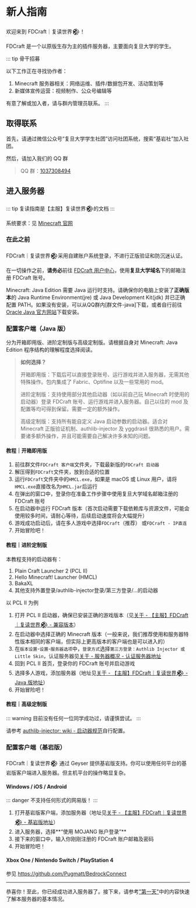 # 新人指南

欢迎来到 FDCraft｜复读世界𒆙！

FDCraft 是一个以原版生存为主的插件服务器，主要面向复旦大学的学生。

::: tip 骨干招募

以下工作正在寻找协作者：

1. Minecraft 服务器相关：网络运维、插件/数据包开发、活动策划等
2. 新媒体宣传运营：视频制作、公众号编辑等

有意了解或加入者，请与群内管理员联系。
:::

## 取得联系

首先，请通过微信公众号“复旦大学学生社团”访问社团系统，搜索“基岩社”加入社团。

然后，请加入我们的 QQ 群

> QQ 群：[1037308494](https://qm.qq.com/cgi-bin/qm/qr?k=5UByHLWaGmk0sAgFSGGYx78F_zgiArVk&jump_from=webapi)

## 进入服务器

::: tip
复读指南是【主服】复读世界𒆙的文档
:::

系统要求：见 [Minecraft 官网](https://www.minecraft.net/zh-hans/store/minecraft-java-edition#features2)

### 在此之前

FDCraft｜复读世界𒆙采用自建账户系统登录，不进行正版验证和防沉迷认证。

在一切操作之前，**请务必**前往 [FDCraft 用户中心](https://auth.fdc.jingyijun.xyz)，使用**复旦大学域名**下的邮箱注册 FDCraft 账号。

Minecraft: Java Edition 需要 Java 运行时支持。请确保你的电脑上安装了**正确版本**的 Java Runtime Environment(jre) 或 Java Development Kit(jdk) 并已正确配置 PATH。如果没有安装，可以从QQ群内\[群文件-java\]下载，或者自行前往 [Oracle Java 官方网站](https://www.oracle.com/java/technologies/downloads)下载安装。

### 配置客户端（Java 版）

分为开箱即用版、进阶定制版与高级定制版。请根据自身对 Minecraft: Java Edition 程序结构的理解程度选择阅读。

> **如何选择？**
>
> 开箱即用版：下载后可以直接登录账号、运行游戏并进入服务器，无需其他特殊操作。包内集成了 Fabric、Optifine 以及一些常用的 mod。
>
> 进阶定制版：支持使用部分其他启动器（如以前自己玩 Minecraft 时使用的启动器）登录 FDCraft 账号、运行游戏并进入服务器。自己以往的 mod 及配置等均可得到保留。需要一定的额外操作。
>
> 高级定制版：支持所有能自定义 Java 启动参数的启动器。适合对 Minecraft 正版验证机制、authlib-injector 及 yggdrasil 很熟悉的用户。需要诸多额外操作，并且可能需要自己解决许多未知的问题。

#### 教程｜开箱即用版

1. 前往群文件`FDCraft 客户端`文件夹，下载最新版的`FDCraft 启动器`
2. 解压得到`FDCraft`文件夹，放到合适的位置
3. 运行`FDCraft`文件夹中的`HMCL.exe`，如果是 macOS 或 Linux 用户，请将`HMCL.exe`直接改名为`HMCL.jar`后运行
4. 在弹出的窗口中，登录你在准备工作步骤中使用复旦大学域名邮箱注册的 FDCraft 账号
5. 在启动器中运行 FDCraft 版本（首次启动需要下载依赖库与资源文件，可能会使用较多时间，请耐心等待，后续启动速度将会大幅提升）
6. 游戏成功启动后，请在多人游戏中选择`FDCraft`（推荐） 或`FDCraft - IP直连`
7. 开始冒险吧！

#### 教程｜进阶定制版

本教程支持的启动器有：

1. Plain Craft Launcher 2 (PCL II)
2. Hello Minecraft! Launcher (HMCL)
3. BakaXL
4. 其他支持外置登录/authlib-injector登录/第三方登录/...的启动器

以 PCL II 为例

1. 打开 PCL II 启动器，确保已安装正确的游戏版本（见[关于 - 【主服】FDCraft｜复读世界𒆙 - 兼容版本](/about/#【主服】复读世界𒆙)）
2. 在启动器中选择正确的 Minecraft 版本（一般来说，我们推荐使用和服务器特性版本相同的客户端，但实际上更高版本的客户端也是可以进入的）
3. 在`版本设置`-`设置`-`服务器选项`中，`登录方式`选择`第三方登录：Authlib Injector 或 Little Skin`，认证服务器见[关于 - 服务器概况 - 认证服务器地址](/about/#服务器概况)
4. 回到 PCL II 首页，登录你的 FDCraft 账号并启动游戏
5. 选择多人游戏，添加服务器（地址见[关于 - 【主服】FDCraft｜复读世界𒆙 - Java 版地址](/about/#【主服】复读世界𒆙)）
6. 开始冒险吧！

#### 教程｜高级定制版

::: warning
目前没有任何一位同学成功过，请谨慎尝试。
:::

请参考 [authlib-injector: wiki - 启动器规范](https://github.com/yushijinhun/authlib-injector/wiki/%E5%90%AF%E5%8A%A8%E5%99%A8%E6%8A%80%E6%9C%AF%E8%A7%84%E8%8C%83)自行配置。

### 配置客户端（基岩版）

FDCraft｜复读世界𒆙 通过 Geyser 提供基岩版支持。你可以使用任何平台的基岩版客户端进入服务器。但主机平台的操作略显复杂。

#### Windows / iOS / Android

::: danger
不支持任何形式的网易版！
:::

1. 打开基岩版客户端，添加服务器（地址见[关于 - 【主服】FDCraft｜复读世界𒆙 - 基岩版地址](/about/#【主服】复读世界𒆙)）
2. 进入服务器，选择**“使用 MOJANG 账户登录”**
3. 接下来的窗口中，输入你刚刚注册的 FDCraft 账户邮箱及密码
4. 开始冒险吧！

#### Xbox One / Nintendo Switch / PlayStation 4

参见 https://github.com/Pugmatt/BedrockConnect

---

恭喜你！至此，你已经成功进入服务器了。接下来，请参考["第一天"](/guide/)中的内容快速了解本服务器的基本情况。